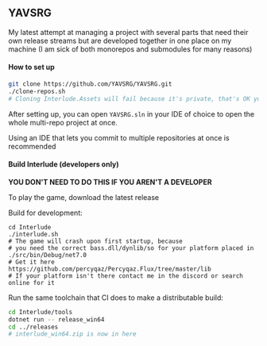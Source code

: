 ## YAVSRG

My latest attempt at managing a project with several parts that need their own release streams but are developed together in one place on my machine (I am sick of both monorepos and submodules for many reasons)

#### How to set up
```bash
git clone https://github.com/YAVSRG/YAVSRG.git
./clone-repos.sh
# Cloning Interlude.Assets will fail because it's private, that's OK you won't need it
```
After setting up, you can open `YAVSRG.sln` in your IDE of choice to open the whole multi-repo project at once.

Using an IDE that lets you commit to multiple repositories at once is recommended

#### Build Interlude (developers only)
**YOU DON'T NEED TO DO THIS IF YOU AREN'T A DEVELOPER**

To play the game, download the latest release

Build for development:
```
cd Interlude
./interlude.sh
# The game will crash upon first startup, because
# you need the correct bass.dll/dynlib/so for your platform placed in ./src/bin/Debug/net7.0
# Get it here https://github.com/percyqaz/Percyqaz.Flux/tree/master/lib
# If your platform isn't there contact me in the discord or search online for it
```

Run the same toolchain that CI does to make a distributable build:
```bash
cd Interlude/tools
dotnet run -- release_win64
cd ../releases
# interlude_win64.zip is now in here
```